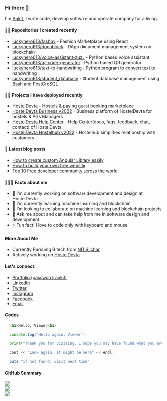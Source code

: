 
### Hi there 👋

I'm [Ankit](https://linkedin.com/in/luckyhero613), I write code, develop software and operate company for a living.<br/>

#### 👨‍💻 Repositories I created recently<br/>
- [luckyhero613/fashby](https://github.com/luckyhero613/fashby) - Fashion Marketplace using React
- [luckyhero613/docublock](https://github.com/luckyhero613/docublock) - DApp document management system on blockchain
- [luckyhero613/voice-assistant-zuzu](https://github.com/luckyhero613/voice-assistant-zuzu) - Python based voice assistant
- [luckyhero613/qr-code-generator](https://github.com/luckyhero613/qr-code-generator) - Python based QR generator
- [luckyhero613/text-to-handwriting](https://github.com/luckyhero613/text-to-handwriting) - Python program to convert text to handwriting
- [luckyhero613/student_database](https://github.com/luckyhero613/student-database) - Student database management using Bash and PostGreSQL

#### 👷🏽 Projects I have deployed recently<br/>
- [HostelDevta](https://hosteldevta.com) - Hostels & paying guest booking marketplace
- [HostelDevta Business v2022](https://business.hosteldevta.com) - Business platform of HostelDevta for hostels & PGs Managers
- [HostelDevta Help Center](https://help.hosteldevta.com) - Help Center(docs, faqs, feedback, chat, contact) of HostelDevta
- [HostelDevta Hostelhub v2022](https://hostelhub.hosteldevta.com) - Hostelhub simplifies relationship with customers

#### 📄 Latest blog posts
- [How to create custom Angular Library easily](https://luckyhero613.medium.com/how-to-create-custom-angular-library-easily-5fbc7d37f271)
- [How to build your own free website](https://luckyhero613.medium.com/how-to-build-your-own-free-website-easily-and-as-fast-as-you-can-8e805eaac6e8)
- [Top 10 Free developer community across the world](https://luckyhero613.medium.com/top-10-free-developer-community-across-the-world-420deec068e4)

#### 👨🏽‍💼 Facts about me<br/>

- 🔭 I’m currently working on software development and design at HostelDevta
- 🌱 I’m currently learning machine Learning and blockchain
- 👯 I’m looking to collaborate on machine learning and blockchain projects
- 💬 Ask me about and can take help from me in software design and development.
- ⚡ Fun fact: I love to code only with keyboard and mouse

#### More About Me

- Currently Pursuing B.tech from [NIT Silchar](http://nits.ac.in)
- Actively working on [HostelDevta](https://hosteldevta.com)

#### Let's connect: 
* [Portfolio (password: ankit)](https://ankitgupta.squarespace.com)
* [LinkedIn](https://linkedin.com/in/@luckyhero613)
* [Twitter](https://twitter.com/@luckyhero613)
* [Instagram](https://instagram.com/@luckyhero613)
* [Facebook](https://facebook.com/@luckyhero613)
* [Email](mailto:ag7932613@gmail.com)

#### Codes

```html
  <h1>Hello, Viewer<h1>
```
```js
  console.log('Hello again, Viewer')
```
```python
  print("Thank you for visiting. I hope you may have found what you are looking for")
```
```cpp
  cout << "Look again, it might be here" << endl;
```
```ruby
  puts "if not found, visit next time"
```

#### GitHub Summary

![](https://github.com/luckyhero613/luckyhero613/blob/master/luckyhero613_stats.svg)<br/>
![](https://github.com/luckyhero613/luckyhero613/blob/master/luckyhero613_lang.svg)<br/>
![](https://github.com/luckyhero613/luckyhero613/blob/master/luckyhero613_streak.svg)<br/>
